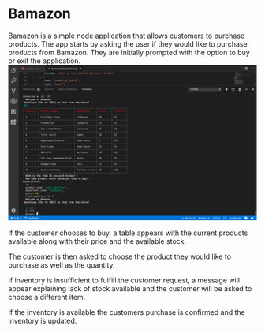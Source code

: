 # Bamazon

Bamazon is  a simple node application that allows customers to purchase products. The app starts by asking the user if they would like to purchase products from Bamazon. They are initially prompted with the option to buy or exit the application.
![Buy an Item](BuyItem.png)

If the customer chooses to buy, a table appears with the current products available along with their price and the available stock. 

The customer is then asked to choose the product they would like to purchase as well as the quantity. 

If inventory is insufficient to fulfill the customer request, a message will appear explaining lack of stock available and the customer will be asked to choose a different item.

If the inventory is available the customers purchase is confirmed and the inventory is updated. 
